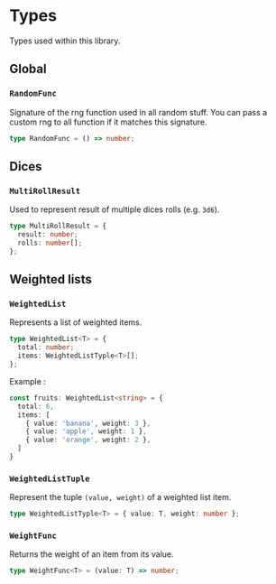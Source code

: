 # Types

Types used within this library.

## Global

### `RandomFunc`

Signature of the rng function used in all random stuff. You can pass a custom rng to all function if it matches this signature.

```typescript
type RandomFunc = () => number;
```

## Dices

### `MultiRollResult`

Used to represent result of multiple dices rolls (e.g. `3d6`).

```typescript
type MultiRollResult = {
  result: number;
  rolls: number[];
};
```

## Weighted lists

### `WeightedList` 

Represents a list of weighted items. 

```typescript
type WeightedList<T> = {
  total: number;
  items: WeightedListTyple<T>[];
};
```

Example :

```typescript
const fruits: WeightedList<string> = {
  total: 6,
  items: [
    { value: 'banana', weight: 3 },
    { value: 'apple', weight: 1 },
    { value: 'orange', weight: 2 },
  ]
}
```

### `WeightedListTuple`

Represent the tuple `(value, weight)` of a weighted list item.

```typescript
type WeightedListTyple<T> = { value: T, weight: number };
```

### `WeightFunc`

Returns the weight of an item from its value.

```typescript
type WeightFunc<T> = (value: T) => number;
```